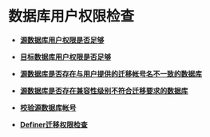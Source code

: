 # 数据库用户权限检查<a name="drs_12_0007"></a>

-   **[源数据库用户权限是否足够](源数据库用户权限是否足够.md)**  

-   **[目标数据库用户权限是否足够](目标数据库用户权限是否足够.md)**  

-   **[源数据库是否存在与用户提供的迁移帐号名不一致的数据库](源数据库是否存在与用户提供的迁移帐号名不一致的数据库.md)**  

-   **[源数据库是否存在兼容性级别不符合迁移要求的数据库](源数据库是否存在兼容性级别不符合迁移要求的数据库.md)**  

-   **[校验源数据库帐号](校验源数据库帐号.md)**  

-   **[Definer迁移权限检查](Definer迁移权限检查.md)**  


